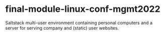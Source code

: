 # final-module-linux-conf-mgmt2022
Saltstack multi-user environment containing personal computers and a server for serving company and (static) user websites. 
